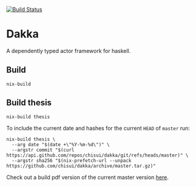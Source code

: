 
[![Build Status](https://travis-ci.org/chisui/dakka.svg?branch=master)](https://travis-ci.org/chisui/dakka)

# Dakka

A dependently typed actor framework for haskell.

## Build

    nix-build

## Build thesis

    nix-build thesis

To include the current date and hashes for the current `HEAD` of `master` run:

    nix-build thesis \
      --arg date "$(date +\"%Y-%m-%d\")" \
      --argstr commit "$(curl https://api.github.com/repos/chisui/dakka/git/refs/heads/master)" \
      --argstr sha256 "$(nix-prefetch-url --unpack https://github.com/chisui/dakka/archive/master.tar.gz)"

Check out a build pdf version of the current master version [here](https://chisui.github.io/dakka/thesis.pdf).

